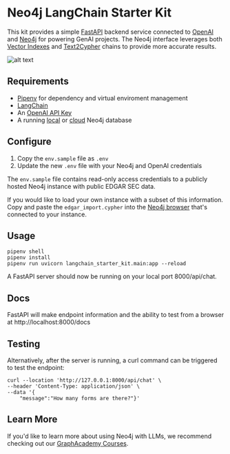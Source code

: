# Neo4j LangChain Starter Kit
This kit provides a simple [FastAPI](https://fastapi.tiangolo.com/) backend service connected to [OpenAI](https://platform.openai.com/docs/overview) and [Neo4j](https://neo4j.com/developer/) for powering GenAI projects. The Neo4j interface leverages both [Vector Indexes](https://python.langchain.com/docs/integrations/vectorstores/neo4jvector) and [Text2Cypher](https://python.langchain.com/docs/use_cases/graph/integrations/graph_cypher_qa) chains to provide more accurate results. 

![alt text](https://res.cloudinary.com/dk0tizgdn/image/upload/v1711042573/langchain_starter_kit_sample_jgvnfb.gif "Testing Neo4j LangChain Starter Kit")


## Requirements
- [Pipenv](https://pypi.org/project/pipenv/) for dependency and virtual enviroment management
- [LangChain](https://python.langchain.com/docs/get_started/introduction)
- An [OpenAI API Key](https://openai.com/blog/openai-api)
- A running [local](https://neo4j.com/download/) or [cloud](https://neo4j.com/cloud/platform/aura-graph-database/) Neo4j database


## Configure
1. Copy the `env.sample` file as `.env` 
2. Update the new `.env` file with your Neo4j and OpenAI credentials

The `env.sample` file contains read-only access credentials to a publicly hosted Neo4j instance with public EDGAR SEC data. 

If you would like to load your own instance with a subset of this information. Copy and paste the `edgar_import.cypher` into the [Neo4j browser](https://neo4j.com/docs/browser-manual/current/) that's connected to your instance.

## Usage
```
pipenv shell
pipenv install
pipenv run uvicorn langchain_starter_kit.main:app --reload
```

A FastAPI server should now be running on your local port 8000/api/chat.

## Docs
FastAPI will make endpoint information and the ability to test from a browser at http://localhost:8000/docs

## Testing
Alternatively, after the server is running, a curl command can be triggered to test the endpoint:
```
curl --location 'http://127.0.0.1:8000/api/chat' \
--header 'Content-Type: application/json' \
--data '{
    "message":"How many forms are there?"}'
```


## Learn More
If you'd like to learn more about using Neo4j with LLMs, we recommend checking out our [GraphAcademy Courses](https://graphacademy.neo4j.com).